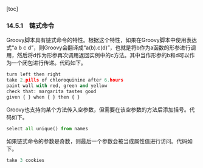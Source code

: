 [toc]

### 14.5.1　链式命令

Groovy脚本具有链式命令的特性。根据这个特性，如果在Groovy脚本中使用表达式“a b c d”，则Groovy会翻译成“a(b).c(d)”，也就是将b作为a函数的形参进行调用，然后将d作为形参再次调用返回实例中的c方法。其中当作形参的b和d可以作为一个闭包进行传递。代码如下。

```python
turn left then right
take 2.pills of chloroquinine after 6.hours
paint wall with red, green and yellow
check that: margarita tastes good
given { } when { } then { }
```

Groovy也支持向某个方法传入空参数，但需要在该空参数的方法后添加括号。代码如下。

```python
select all unique() from names
```

如果链式命令的参数是奇数，则最后一个参数会被当成属性值进行访问。代码如下。

```python
take 3 cookies
```

